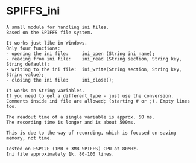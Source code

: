 # SPIFFS_ini

    A small module for handling ini files.
    Based on the SPIFFS file system.
    
    It works just like in Windows.
    Only four functions:
    - opening the ini file:     ini_open (String ini_name);
    - reading from ini file:    ini_read (String section, String key, String default);
    - writing to the ini file:  ini_write(String section, String key, String value);
    - closing the ini file:     ini_close();  
    
    It works on String variables.
    If you need to get a different type - just use the conversion.
    Comments inside ini file are allowed; (starting # or ;). Empty lines too.
    
    The readout time of a single variable is approx. 50 ms.
    The recording time is longer and is about 500ms.
    
    This is due to the way of recording, which is focused on saving memory, not time.

    Tested on ESP12E (1MB + 3MB SPIFFS) CPU at 80MHz.
    Ini file approximately 1k, 80-100 lines.

